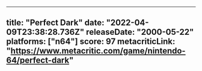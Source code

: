 
---
title: "Perfect Dark"
date: "2022-04-09T23:38:28.736Z"
releaseDate: "2000-05-22"
platforms: ["n64"]
score: 97
metacriticLink: "https://www.metacritic.com/game/nintendo-64/perfect-dark"
---
